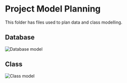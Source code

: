 # Project Model Planning

This folder has files used to plan data and class modelling.

## Database

![Database model](http://goo.gl/bBjupl)

## Class

![Class model](http://goo.gl/EHjUYK)

